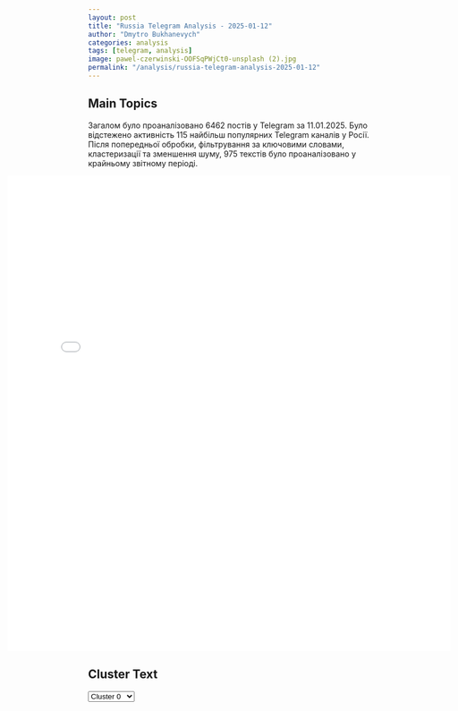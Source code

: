 ```yaml
---
layout: post
title: "Russia Telegram Analysis - 2025-01-12"
author: "Dmytro Bukhanevych"
categories: analysis
tags: [telegram, analysis]
image: pawel-czerwinski-OOFSqPWjCt0-unsplash (2).jpg
permalink: "/analysis/russia-telegram-analysis-2025-01-12"
---
```


<style>
    /* Adjusting iframe-container styles */
    .wide-iframe-container {
        width: calc(100% + 30vw);  /* Extending the width */
        margin-left: -15vw;       /* Negative margin to push to the left */
        overflow: hidden;         /* In case the iframe content spills over */
    }

    .wide-iframe-container iframe {
        width: 100%;  /* Making the iframe take the full width of its container */
        border: none; /* Removing any borders from the iframe */
    }

    /* Toggle mechanism */
    .hidden {
        display: none;
    }
    
    .show-content-target:checked + .show-content {
        display: block;
    }
</style>

<h2>Main Topics</h2>
<p>Загалом було проаналізовано 6462 постів у Telegram за 11.01.2025. Було відстежено активність 115 найбільш популярних Telegram каналів у Росії. Після попередньої обробки, фільтрування за ключовими словами, кластеризації та зменшення шуму, 975 текстів було проаналізовано у крайньому звітному періоді.</p>
<!-- Embedding Main Plotly Visualization -->
<div class="wide-iframe-container">
    <iframe src="{{site.baseurl}}/visualizations/2025-01-12/fig_topics_time.html" height="850"></iframe>
</div>


<h2>Cluster Text</h2>

<!-- Dropdown to select a cluster -->
<select id="clusterSelector" onchange="displayClusterText()">
<option value="0">Cluster 0</option><option value="1">Cluster 1</option><option value="2">Cluster 2</option><option value="3">Cluster 3</option><option value="4">Cluster 4</option><option value="5">Cluster 5</option><option value="6">Cluster 6</option><option value="7">Cluster 7</option><option value="8">Cluster 8</option><option value="9">Cluster 9</option><option value="10">Cluster 10</option><option value="11">Cluster 11</option><option value="12">Cluster 12</option><option value="13">Cluster 13</option><option value="14">Cluster 14</option><option value="15">Cluster 15</option><option value="16">Cluster 16</option>
</select>

<!-- Display area for the selected cluster's text -->
<div id="clusterTextDisplay" class="hidden"></div>

<script type="text/javascript">
    var clusterDetails = {"0": "<b>Total Posts:</b> 16<br><b>Date:</b> 2025-01-11 12:04:18+00:00<br><b>Author:</b> slavaded1337<br><b>Link:</b> https://t.me/s/slavaded1337/67686<br><b>Subscribers:</b> 542206<br><b>Text:</b> \u0422\u0435\u043a\u0441\u0442: \u0417\u0435\u043b\u0435\u043d\u0441\u043a\u0438\u0439 \u0432\u043d\u043e\u0432\u044c \u0432\u0431\u0440\u0430\u0441\u044b\u0432\u0430\u0435\u0442 \u0438\u043d\u0444\u043e\u0440\u043c\u0430\u0446\u0438\u044e \u043e \u044f\u043a\u043e\u0431\u044b \u0432\u0437\u044f\u0442\u044b\u0445 \u0432 \u043f\u043b\u0435\u043d \u0441\u0435\u0432\u0435\u0440\u043e\u043a\u043e\u0440\u0435\u0439\u0441\u043a\u0438\u0445 \u0431\u043e\u0439\u0446\u0430\u0445\u041e\u0434\u043d\u0430\u043a\u043e \u0432\u043c\u0435\u0441\u0442\u0435 \u0441 \u0444\u043e\u0442\u043e \u0431\u043e\u0439\u0446\u043e\u0432 \u0432 \u0441\u0432\u043e\u0438\u0445 \u0441\u043e\u0446\u0441\u0435\u0442\u044f\u0445 \u043e\u043d \u0432\u044b\u043b\u043e\u0436\u0438\u043b \u0438 \u0432\u043e\u0435\u043d\u043d\u044b\u0439 \u0431\u0438\u043b\u0435\u0442 \u043f\u043b\u0435\u043d\u0451\u043d\u043d\u043e\u0433\u043e \u0441\u043e\u043b\u0434\u0430\u0442\u0430, \u0432 \u043a\u043e\u0442\u043e\u0440\u043e\u043c \u043d\u0430\u043f\u0438\u0441\u0430\u043d\u043e \"\u0440\u0435\u0441\u043f\u0443\u0431\u043b\u0438\u043a\u0430 \u0422\u044b\u0432\u0430\". \u0412\u0438\u0434\u0438\u043c\u043e, \u0422\u044b\u0432\u0430 \u043a\u0430\u043a\u0438\u043c-\u0442\u043e \u043e\u0431\u0440\u0430\u0437\u043e\u043c \u0441\u0442\u0430\u043b\u0430 \u0447\u0430\u0441\u0442\u044c\u044e \u0421\u0435\u0432\u0435\u0440\u043d\u043e\u0439 \u041a\u043e\u0440\u0435\u0438. \u0422\u0430\u043a\u0436\u0435 \u043d\u0430\u0440\u043a\u043e\u043c\u0430\u043d\u0432\u043d\u043e\u0432\u044c \u0437\u0430\u044f\u0432\u0438\u043b, \u0447\u0442\u043e \u0440\u043e\u0441\u0441\u0438\u044f\u043d\u0435 \u0434\u043e\u0431\u0438\u0432\u0430\u044e\u0442 \u0440\u0430\u043d\u0435\u043d\u044b\u0445 \u0441\u0435\u0432\u0435\u0440\u043e\u043a\u043e\u0440\u0435\u0439\u0441\u043a\u0438\u0445 \u0441\u043e\u043b\u0434\u0430\u0442.\u0414\u044f\u0434\u044f \u0421\u043b\u0430\u0432\u0430. \u041f\u043e\u0434\u043f\u0438\u0441\u0430\u0442\u044c\u0441\u044f.", "1": "<b>Total Posts:</b> 24<br><b>Date:</b> 2025-01-11 10:40:01+00:00<br><b>Author:</b> warhistoryalconafter<br><b>Link:</b> https://t.me/s/warhistoryalconafter/202510<br><b>Subscribers:</b> 541691<br><b>Text:</b> \u0422\u0435\u043a\u0441\u0442: \ud83c\uddfa\ud83c\uddf8 \u0412 \u0421\u041c\u0418 \u043f\u043e\u044f\u0432\u0438\u043b\u0430\u0441\u044c \u0438\u043d\u0444\u043e\u0440\u043c\u0430\u0446\u0438\u044f, \u0447\u0442\u043e \u0426\u0443\u043a\u0435\u0440\u0431\u0435\u0440\u0433 \u0440\u0430\u0441\u043f\u043e\u0440\u044f\u0434\u0438\u043b\u0441\u044f \u0443\u0431\u0440\u0430\u0442\u044c \u0442\u0430\u043c\u043f\u043e\u043d\u044b \u0438\u0437 \u043c\u0443\u0436\u0441\u043a\u0438\u0445 \u0442\u0443\u0430\u043b\u0435\u0442\u043e\u0432 \u043e\u0444\u0438\u0441\u043e\u0432 Meta* \u0438 \u0437\u0430\u043a\u0440\u044b\u0442\u044c \u043f\u0440\u043e\u0433\u0440\u0430\u043c\u043c\u044b \u043f\u043e \u0438\u043d\u043a\u043b\u044e\u0437\u0438\u0432\u043d\u043e\u0441\u0442\u0438.\u041a\u0440\u043e\u043c\u0435 \u0442\u043e\u0433\u043e, \u0431\u044b\u043b\u0430 \u0443\u043f\u0440\u0430\u0437\u0434\u043d\u0435\u043d\u0430 \u0434\u043e\u043b\u0436\u043d\u043e\u0441\u0442\u044c \u0434\u0438\u0440\u0435\u043a\u0442\u043e\u0440\u0430 \u043f\u043e \u0440\u0430\u0437\u043d\u043e\u043e\u0431\u0440\u0430\u0437\u0438\u044e, \u043e\u0442\u043c\u0435\u043d\u0435\u043d\u044b \u043a\u0432\u043e\u0442\u044b \u043f\u043e \u043d\u0430\u0439\u043c\u0443 \u0436\u0435\u043d\u0449\u0438\u043d \u0438 \u043f\u0440\u0435\u0434\u0441\u0442\u0430\u0432\u0438\u0442\u0435\u043b\u0435\u0439 \u043c\u0435\u043d\u044c\u0448\u0438\u043d\u0441\u0442\u0432. \u042d\u0442\u043e \u0440\u0435\u0448\u0435\u043d\u0438\u0435 \u0441\u0442\u0430\u043b\u043e \u0447\u0430\u0441\u0442\u044c\u044e \u043c\u0430\u0441\u0448\u0442\u0430\u0431\u043d\u044b\u0445 \u0438\u0437\u043c\u0435\u043d\u0435\u043d\u0438\u0439 \u0432 \u043f\u043e\u043b\u0438\u0442\u0438\u043a\u0435 \u043a\u043e\u043c\u043f\u0430\u043d\u0438\u0438. \u041f\u043e\u0441\u043b\u0435 \u043d\u0435\u0434\u0430\u0432\u043d\u0435\u0439 \u0432\u0441\u0442\u0440\u0435\u0447\u0438 \u0441 \u0414\u043e\u043d\u0430\u043b\u044c\u0434\u043e\u043c \u0422\u0440\u0430\u043c\u043f\u043e\u043c \u0432 \u0435\u0433\u043e \u0440\u0435\u0437\u0438\u0434\u0435\u043d\u0446\u0438\u0438 \u041c\u0430\u0440-\u0430-\u041b\u0430\u0433\u043e \u0426\u0443\u043a\u0435\u0440\u0431\u0435\u0440\u0433 \u043e\u0431\u044a\u044f\u0432\u0438\u043b \u043e \u043f\u0435\u0440\u0435\u0441\u043c\u043e\u0442\u0440\u0435 \u043f\u0440\u0430\u0432\u0438\u043b \u0444\u0430\u043a\u0442\u0447\u0435\u043a\u0438\u043d\u0433\u0430, \u043f\u0435\u0440\u0435\u0432\u043e\u0434\u0435 \u043a\u043e\u043c\u0430\u043d\u0434\u044b \u043c\u043e\u0434\u0435\u0440\u0430\u0446\u0438\u0438 \u043a\u043e\u043d\u0442\u0435\u043d\u0442\u0430 \u0432 \u0422\u0435\u0445\u0430\u0441 \u0438 \u043f\u0440\u0435\u043a\u0440\u0430\u0449\u0435\u043d\u0438\u0438 \u0446\u0435\u043d\u0437\u0443\u0440\u044b \u0432 \u0441\u0432\u043e\u0438\u0445 \u0441\u043e\u0446.\u0441\u0435\u0442\u044f\u0445.* \u2014 \u0437\u0430\u043f\u0440\u0435\u0449\u0435\u043d\u0430 \u043d\u0430 \u0442\u0435\u0440\u0440\u0438\u0442\u043e\u0440\u0438\u0438 \u0420\u043e\u0441\u0441\u0438\u0438.\u041f\u043e\u0434\u043f\u0438\u0441\u0430\u0442\u044c\u0441\u044f \u043d\u0430 \u043a\u0430\u043d\u0430\u043b", "2": "<b>Total Posts:</b> 32<br><b>Date:</b> 2025-01-11 04:54:13+00:00<br><b>Author:</b> ru2ch<br><b>Link:</b> https://t.me/s/ru2ch/132491<br><b>Subscribers:</b> 543913<br><b>Text:</b> \u0422\u0435\u043a\u0441\u0442: \u2757\ufe0f\u041f\u0412\u041e \u0437\u0430 \u043d\u043e\u0447\u044c \u043f\u0435\u0440\u0435\u0445\u0432\u0430\u0442\u0438\u043b\u0430 \u0438 \u0443\u043d\u0438\u0447\u0442\u043e\u0436\u0438\u043b\u0430 85 \u0443\u043a\u0440\u0430\u0438\u043d\u0441\u043a\u0438\u0445 \u0431\u0435\u0441\u043f\u0438\u043b\u043e\u0442\u043d\u0438\u043a\u043e\u0432 \u043d\u0430\u0434 \u0440\u043e\u0441\u0441\u0438\u0439\u0441\u043a\u043e\u0439 \u0442\u0435\u0440\u0440\u0438\u0442\u043e\u0440\u0438\u0435\u0439: 31 \u0411\u041f\u041b\u0410 \u0443\u043d\u0438\u0447\u0442\u043e\u0436\u0435\u043d \u043d\u0430\u0434 \u0430\u043a\u0432\u0430\u0442\u043e\u0440\u0438\u0435\u0439 \u0427\u0451\u0440\u043d\u043e\u0433\u043e \u043c\u043e\u0440\u044f, \u043f\u043e 16 \u0441\u0431\u0438\u0442\u044b \u043d\u0430\u0434 \u0412\u043e\u0440\u043e\u043d\u0435\u0436\u0441\u043a\u043e\u0439 \u043e\u0431\u043b\u0430\u0441\u0442\u044c\u044e \u0438 \u041a\u0440\u0430\u0441\u043d\u043e\u0434\u0430\u0440\u0441\u043a\u0438\u043c \u043a\u0440\u0430\u0435\u043c, 14 \u2014 \u043d\u0430\u0434 \u0430\u043a\u0432\u0430\u0442\u043e\u0440\u0438\u0435\u0439 \u0410\u0437\u043e\u0432\u0441\u043a\u043e\u0433\u043e \u043c\u043e\u0440\u044f, 4 \u2014 \u043d\u0430\u0434 \u0411\u0435\u043b\u0433\u043e\u0440\u043e\u0434\u0441\u043a\u043e\u0439 \u043e\u0431\u043b\u0430\u0441\u0442\u044c\u044e, 2 \u043f\u0435\u0440\u0435\u0445\u0432\u0430\u0447\u0435\u043d\u044b \u043d\u0430\u0434 \u0442\u0435\u0440\u0440\u0438\u0442\u043e\u0440\u0438\u0435\u0439 \u0422\u0430\u043c\u0431\u043e\u0432\u0441\u043a\u043e\u0439 \u043e\u0431\u043b\u0430\u0441\u0442\u0438 \u0438 \u043f\u043e 1 \u0441\u0431\u0438\u0442\u043e \u043d\u0430\u0434 \u041a\u0440\u044b\u043c\u043e\u043c \u0438 \u041a\u0443\u0440\u0441\u043a\u043e\u0439 \u043e\u0431\u043b\u0430\u0441\u0442\u044c\u044e, \u0441\u043e\u043e\u0431\u0449\u0438\u043b\u0438 \u0432 \u041c\u0438\u043d\u043e\u0431\u043e\u0440\u043e\u043d\u044b \u0420\u0424", "3": "<b>Total Posts:</b> 23<br><b>Date:</b> 2025-01-11 14:33:36+00:00<br><b>Author:</b> wargonzo<br><b>Link:</b> https://t.me/s/wargonzo/24204<br><b>Subscribers:</b> 996078<br><b>Text:</b> \u0422\u0435\u043a\u0441\u0442: \u0421\u043d\u0438\u043c\u0430\u0432\u0448\u0438\u0439\u0441\u044f \u043d\u0430 \u0444\u043e\u043d\u0435 \u00ab\u041f\u044f\u0442\u0451\u0440\u043e\u0447\u043a\u0438\u00bb \u0412\u0421\u0423\u0448\u043d\u0438\u043a \u0432\u0437\u044f\u0442 \u0432 \u043f\u043b\u0435\u043d \u0412\u0421 \u0420\u0424\u041a\u0430\u043a \u0441\u043e\u043e\u0431\u0449\u0430\u044e\u0442 \u0440\u043e\u0441\u0441\u0438\u0439\u0441\u043a\u0438\u0435 \u0442\u0435\u043b\u0435\u0433\u0440\u0430\u043c-\u043a\u0430\u043d\u0430\u043b\u044b, \u0412\u0421\u0423\u0448\u043d\u0438\u043a\u0430, \u043a\u043e\u0442\u043e\u0440\u044b\u0439 \u043b\u0435\u0442\u043e\u043c \u0441\u043d\u0438\u043c\u0430\u043b \u0442\u0438\u043a\u0442\u043e\u043a\u0438 \u0432 \u0441\u0443\u0434\u0436\u0430\u043d\u0441\u043a\u043e\u0439 \u00ab\u041f\u044f\u0442\u0451\u0440\u043e\u0447\u043a\u0435\u00bb, \u0432\u0437\u044f\u043b\u0438 \u0432 \u043f\u043b\u0435\u043d \u0432 \u041a\u0443\u0440\u0441\u043a\u043e\u0439 \u043e\u0431\u043b\u0430\u0441\u0442\u0438. 35-\u043b\u0435\u0442\u043d\u0435\u0433\u043e \u0443\u043a\u0440\u0430\u0438\u043d\u0446\u0430 \u0438\u0437 82-\u0439 \u041e\u0414\u0428\u0411\u0420 \u0417\u0421\u0423 \u0410\u043d\u0434\u0440\u0435\u044f \u041c\u0430\u0442\u0432\u0438\u0435\u043d\u043a\u043e \u0432\u0437\u044f\u043b\u0438 \u0432 \u043f\u043b\u0435\u043d \u0431\u043e\u0439\u0446\u044b \u0433\u0440\u0443\u043f\u043f\u044b \u00ab\u0421\u0435\u0432\u0435\u0440\u00bb \u0432 \u043e\u043a\u0440\u0435\u0441\u0442\u043d\u043e\u0441\u0442\u044f\u0445 \u0445\u0443\u0442\u043e\u0440\u0430 \u0411\u0435\u0440\u0434\u0438\u043d \u0432 \u0411\u043e\u043b\u044c\u0448\u0435\u0441\u043e\u043b\u0434\u0430\u0442\u0441\u043a\u043e\u043c \u0440\u0430\u0439\u043e\u043d\u0435 \u2014 \u0432 \u043d\u0430\u0447\u0430\u043b\u0435 \u044f\u043d\u0432\u0430\u0440\u044f \u0412\u0421\u0423 \u043d\u0430\u0447\u0430\u043b\u0438 \u0431\u0435\u0437\u0443\u0441\u043f\u0435\u0448\u043d\u043e\u0435 \u043d\u0430\u0441\u0442\u0443\u043f\u043b\u0435\u043d\u0438\u0435 \u0432 \u044d\u0442\u043e\u043c \u0441\u0435\u043a\u0442\u043e\u0440\u0435. \u0412\u043e \u0432\u0440\u0435\u043c\u044f \u0434\u043e\u043f\u0440\u043e\u0441\u0430 \u041c\u0430\u0442\u0432\u0438\u0435\u043d\u043a\u043e \u0443\u0442\u0432\u0435\u0440\u0436\u0434\u0430\u043b, \u0447\u0442\u043e \u043d\u0430 \u0444\u0440\u043e\u043d\u0442 \u0435\u0433\u043e \u0437\u0430\u0433\u043d\u0430\u043b\u0438 \u043d\u0430\u0441\u0438\u043b\u044c\u043d\u043e \u043f\u043e\u0434 \u0443\u0433\u0440\u043e\u0437\u043e\u0439 \u0442\u043e\u0433\u043e, \u0447\u0442\u043e \u043e\u0442\u0431\u0435\u0440\u0443\u0442 \u0434\u043e\u043c. \u0422\u0430\u043a\u0436\u0435 \u043e\u043d \u0443\u0432\u0435\u0440\u044f\u0435\u0442, \u0447\u0442\u043e \u043d\u0435 \u0443\u0441\u043f\u0435\u043b \u043f\u043e\u0432\u043e\u0435\u0432\u0430\u0442\u044c, \u0430 \u0442\u043e\u043b\u044c\u043a\u043e \u043e\u0442\u0441\u0438\u0436\u0438\u0432\u0430\u043b\u0441\u044f \u043f\u043e \u043f\u043e\u0434\u0432\u0430\u043b\u0430\u043c.@wargonzo", "4": "<b>Total Posts:</b> 31<br><b>Date:</b> 2025-01-11 12:34:10+00:00<br><b>Author:</b> solovievlive<br><b>Link:</b> https://t.me/s/SolovievLive/308246<br><b>Subscribers:</b> 1306586<br><b>Text:</b> \u0422\u0435\u043a\u0441\u0442: \u0412\u043b\u0430\u0434\u0438\u043c\u0438\u0440 \u041f\u0443\u0442\u0438\u043d \u043f\u043e\u0434\u043f\u0438\u0441\u0430\u043b \u0443\u043a\u0430\u0437 \u043e \u043f\u0440\u0438\u0441\u0432\u043e\u0435\u043d\u0438\u0438 \u0437\u0432\u0430\u043d\u0438\u044f \u0413\u0435\u0440\u043e\u044f \u0420\u043e\u0441\u0441\u0438\u0438 \u0435\u0444\u0440\u0435\u0439\u0442\u043e\u0440\u0443 \u0410\u043d\u0434\u0440\u0435\u044e \u0413\u0440\u0438\u0433\u043e\u0440\u044c\u0435\u0432\u0443 \u0438\u0437 \u042f\u043a\u0443\u0442\u0438\u0438 \u0437\u0430 \u043c\u0443\u0436\u0435\u0441\u0442\u0432\u043e \u0438 \u0433\u0435\u0440\u043e\u0438\u0437\u043c, \u043f\u0440\u043e\u044f\u0432\u043b\u0435\u043d\u043d\u044b\u0435 \u043f\u0440\u0438 \u0438\u0441\u043f\u043e\u043b\u043d\u0435\u043d\u0438\u0438 \u0432\u043e\u0438\u043d\u0441\u043a\u043e\u0433\u043e \u0434\u043e\u043b\u0433\u0430, \u0441\u043e\u043e\u0431\u0449\u0438\u043b \u041a\u0440\u0435\u043c\u043b\u044c.\u0420\u0430\u043d\u0435\u0435 \u0431\u044b\u043b\u0438 \u043e\u043f\u0443\u0431\u043b\u0438\u043a\u043e\u0432\u0430\u043d\u044b \u043a\u0430\u0434\u0440\u044b, \u043d\u0430 \u043a\u043e\u0442\u043e\u0440\u044b\u0445 \u0410\u043d\u0434\u0440\u0435\u0439 \u0413\u0440\u0438\u0433\u043e\u0440\u044c\u0435\u0432 \u0441\u043e\u0448\u0451\u043b\u0441\u044f \u0432 \u0440\u0443\u043a\u043e\u043f\u0430\u0448\u043d\u043e\u043c \u0431\u043e\u044e \u0441 \u0443\u043a\u0440\u0430\u0438\u043d\u0441\u043a\u0438\u043c \u0431\u043e\u0435\u0432\u0438\u043a\u043e\u043c \u0432 \u0417\u0430\u043f\u043e\u0440\u043e\u0436\u0441\u043a\u043e\u0439 \u043e\u0431\u043b\u0430\u0441\u0442\u0438. \u041d\u0430\u0448 \u0432\u043e\u0438\u043d \u043e\u0434\u0435\u0440\u0436\u0430\u043b \u043f\u043e\u0431\u0435\u0434\u0443 \u0432 \u043d\u043e\u0436\u0435\u0432\u043e\u0439 \u0441\u0445\u0432\u0430\u0442\u043a\u0435, \u0430 \u043f\u0440\u043e\u0442\u0438\u0432\u043d\u0438\u043a, \u0443\u043c\u0438\u0440\u0430\u044f, \u043d\u0430\u0437\u0432\u0430\u043b \u043d\u0430\u0448\u0435\u0433\u043e \u0431\u043e\u0439\u0446\u0430 \u043b\u0443\u0447\u0448\u0438\u043c \u0432 \u043c\u0438\u0440\u0435.\u270d \u041f\u043e\u0434\u043f\u0438\u0441\u044b\u0432\u0430\u0439\u0441\u044f \u043d\u0430 \u0421\u043e\u043b\u043e\u0432\u044c\u0451\u0432\u0430!", "5": "<b>Total Posts:</b> 73<br><b>Date:</b> 2025-01-11 09:21:16+00:00<br><b>Author:</b> readovkanews<br><b>Link:</b> https://t.me/s/readovkanews/91783<br><b>Subscribers:</b> 2917494<br><b>Text:</b> \u0422\u0435\u043a\u0441\u0442: \u2757\ufe0f\u0412\u0421 \u0420\u0424 \u043e\u0441\u0432\u043e\u0431\u043e\u0434\u0438\u043b\u0438 \u0428\u0435\u0432\u0447\u0435\u043d\u043a\u043e \u0432 \u0414\u041d\u0420 \u2014 \u041c\u0438\u043d\u043e\u0431\u043e\u0440\u043e\u043d\u044b \u0420\u0424", "6": "<b>Total Posts:</b> 21<br><b>Date:</b> 2025-01-11 14:09:04+00:00<br><b>Author:</b> treugolniklpr<br><b>Link:</b> https://t.me/s/treugolniklpr/80842<br><b>Subscribers:</b> 733762<br><b>Text:</b> \u0422\u0435\u043a\u0441\u0442: \u041f\u0440\u043e\u0433\u043d\u043e\u0437\u044b \u043d\u0430 \u043d\u043e\u0447\u044c \u0438 12.01.2025 \u0433\u043e\u0434.\u0418\u043d\u0442\u0435\u043d\u0441\u0438\u0432\u043d\u043e\u0441\u0442\u044c \u043e\u0431\u0441\u0442\u0440\u0435\u043b\u043e\u0432 \u0438 \u043f\u0440\u0438\u043c\u0435\u043d\u0435\u043d\u0438\u044f \u0411\u041f\u041b\u0410, \u0434\u0430\u043b\u044c\u043d\u0438\u0445 \u0440\u0430\u043a\u0435\u0442 \u043d\u0435 \u0441\u043d\u0438\u0436\u0430\u0435\u0442\u0441\u044f.\u041f\u0440\u043e\u0433\u043d\u043e\u0437\u044b \u0431\u0435\u0437 \u0438\u0437\u043c\u0435\u043d\u0435\u043d\u0438\u0439.\u041e\u0436\u0438\u0434\u0430\u0435\u043c \u0443\u0432\u0435\u043b\u0438\u0447\u0435\u043d\u0438\u0435 \u043f\u0440\u0438\u043c\u0435\u043d\u0435\u043d\u0438\u044f \u0411\u042d\u041a \u0441 \u0440\u0430\u0437\u043b\u0438\u0447\u043d\u044b\u043c\u0438 \u043a\u043e\u043c\u043f\u043b\u0435\u043a\u0442\u0430\u0446\u0438\u044f\u043c\u0438 \u043f\u043e \u0425\u0435\u0440\u0441\u043e\u043d\u0441\u043a\u043e\u0439 \u043e\u0431\u043b\u0430\u0441\u0442\u0438 \u0420\u0424, \u041a\u0440\u044b\u043c\u0443 \u0438 \u041a\u0440\u0430\u0441\u043d\u043e\u0434\u0430\u0440\u0441\u043a\u043e\u043c\u0443 \u041a\u0440\u0430\u044e. \u041d\u0430\u0438\u0431\u043e\u043b\u044c\u0448\u0430\u044f \u0443\u0433\u0440\u043e\u0437\u0430 \u0431\u0430\u043b\u043b\u0438\u0441\u0442\u0438\u043a\u0438 \u041a\u0440\u044b\u043c, \u0425\u0435\u0440\u0441\u043e\u043d\u0441\u043a\u0430\u044f \u043e\u0431\u043b\u0430\u0441\u0442\u044c \u0420\u0424, \u0417\u0430\u043f\u043e\u0440\u043e\u0436\u0441\u043a\u0430\u044f \u043e\u0431\u043b\u0430\u0441\u0442\u044c \u0420\u0424.\u041e\u043f\u0430\u0441\u043d\u043e\u0441\u0442\u044c \u0434\u043b\u044f \u0432\u0441\u0435\u0445 \u0442\u044b\u043b\u043e\u0432\u044b\u0445 \u0440\u0435\u0433\u0438\u043e\u043d\u043e\u0432 \u043f\u043e \u043c\u0430\u0441\u0441\u043e\u0432\u043e\u043c\u0443  \u043f\u0440\u0438\u043c\u0435\u043d\u0435\u043d\u0438\u044e \u0411\u041f\u041b\u0410 \u043d\u0430 \u0432\u044b\u0441\u043e\u0447\u0430\u0439\u0448\u0435\u043c \u0443\u0440\u043e\u0432\u043d\u0435.\u041f\u0440\u0438 \u0432\u043e\u0437\u043d\u0438\u043a\u043d\u043e\u0432\u0435\u043d\u0438\u0438 \u043d\u0435\u043f\u043e\u0441\u0440\u0435\u0434\u0441\u0442\u0432\u0435\u043d\u043d\u043e\u0439 \u0443\u0433\u0440\u043e\u0437\u044b \u043e\u043f\u043e\u0432\u0435\u0441\u0442\u0438\u043c \u043d\u0435\u043c\u0435\u0434\u043b\u0435\u043d\u043d\u043e.\u0411\u0435\u0440\u0435\u0433\u0438\u0442\u0435 \u0441\u0435\u0431\u044f \u0438 \u0441\u0432\u043e\u0438\u0445 \u0431\u043b\u0438\u0437\u043a\u0438\u0445!", "7": "<b>Total Posts:</b> 39<br><b>Date:</b> 2025-01-11 18:03:45+00:00<br><b>Author:</b> ostashkonews<br><b>Link:</b> https://t.me/s/OstashkoNews/168141<br><b>Subscribers:</b> 424858<br><b>Text:</b> \u0422\u0435\u043a\u0441\u0442: \ud83d\udd55 \u0413\u043b\u0430\u0432\u043d\u044b\u0435 \u0441\u043e\u0431\u044b\u0442\u0438\u044f \u043d\u0430 21:00:\u25aa\ufe0f\u041f\u0443\u0442\u0438\u043d \u043f\u0440\u0438\u0441\u0432\u043e\u0438\u043b \u0437\u0432\u0430\u043d\u0438\u0435 \u0413\u0435\u0440\u043e\u044f \u0420\u043e\u0441\u0441\u0438\u0438 \u0435\u0444\u0440\u0435\u0439\u0442\u043e\u0440\u0443 \u0410\u043d\u0434\u0440\u0435\u044e \u00ab\u042f\u043a\u0443\u0442\u0443\u00bb \u0413\u0440\u0438\u0433\u043e\u0440\u044c\u0435\u0432\u0443 \u25aa\ufe0f\u0424\u0438\u0446\u043e: \u0417\u0435\u043b\u0435\u043d\u0441\u043a\u0438\u0439 \u2013 \u00ab\u043f\u043e\u043f\u0440\u043e\u0448\u0430\u0439\u043a\u0430\u00bb \u0438 \u00ab\u0448\u0430\u043d\u0442\u0430\u0436\u0438\u0441\u0442\u00bb\u25aa\ufe0f\u041d\u0430 \u0434\u043d\u0435 \u0427\u0451\u0440\u043d\u043e\u0433\u043e \u043c\u043e\u0440\u044f  \u043e\u0441\u0442\u0430\u043b\u043e\u0441\u044c 5 \u0442\u044b\u0441\u044f\u0447 \u0442\u043e\u043d\u043d \u043c\u0430\u0437\u0443\u0442\u0430\u25aa\ufe0f\u0414\u0430\u043d\u0438\u044f \u043c\u043e\u0436\u0435\u0442 \u043e\u0431\u0440\u0430\u0442\u0438\u0442\u044c\u0441\u044f \u043a \u0420\u043e\u0441\u0441\u0438\u0438, \u0447\u0442\u043e\u0431\u044b \u0437\u0430\u0449\u0438\u0442\u0438\u0442\u044c \u0413\u0440\u0435\u043d\u043b\u0430\u043d\u0434\u0438\u044e \u043e\u0442 \u0422\u0440\u0430\u043c\u043f\u0430\u25aa\ufe0f\u0412 \u0422\u044e\u043c\u0435\u043d\u0438 \u0432\u044b\u0441\u0435\u043b\u044f\u044e\u0442 \u043f\u0435\u0434\u0430\u0433\u043e\u0433\u043e\u0432-\u043f\u0435\u043d\u0441\u0438\u043e\u043d\u0435\u0440\u043e\u0432 \u0438\u0437 \u043a\u0432\u0430\u0440\u0442\u0438\u0440 \u0432 \u043e\u0431\u0449\u0435\u0436\u0438\u0442\u0438\u0435", "8": "<b>Total Posts:</b> 20<br><b>Date:</b> 2025-01-11 15:15:42+00:00<br><b>Author:</b> ria_novosti_rossiya<br><b>Link:</b> https://t.me/s/Ria_novosti_rossiya/49623<br><b>Subscribers:</b> 1562404<br><b>Text:</b> \u0422\u0435\u043a\u0441\u0442: \u042d\u0432\u0430\u043a\u0443\u0430\u0446\u0438\u044f \u0441\u043e\u0442\u0440\u0443\u0434\u043d\u0438\u043a\u043e\u0432 \u043d\u0435\u0444\u0442\u0435\u0437\u0430\u0432\u043e\u0434\u0430 \u0422\u0430\u043d\u0435\u043a\u043e \u0432 \u041d\u0438\u0436\u043d\u0435\u043a\u0430\u043c\u0441\u043a\u0435 \u0438\u0437-\u0437\u0430 \u0443\u0433\u0440\u043e\u0437\u044b \u0430\u0442\u0430\u043a\u0438 \u0411\u041f\u041b\u0410. \u0420\u0430\u043d\u0435\u0435 \u0432 \u043c\u0435\u0441\u0442\u043d\u043e\u043c \u0430\u044d\u0440\u043e\u043f\u043e\u0440\u0442\u0443 \u0432\u0432\u0435\u043b\u0438 \u043e\u0433\u0440\u0430\u043d\u0438\u0447\u0435\u043d\u0438\u044f \u043d\u0430 \u043f\u0440\u0438\u0451\u043c \u0438 \u0432\u044b\u043f\u0443\u0441\u043a \u0441\u0430\u043c\u043e\u043b\u0451\u0442\u043e\u0432. \u0412 \u0433\u043e\u0440\u043e\u0434\u0435 \u0437\u0432\u0443\u0447\u0438\u0442 \u0441\u0438\u0433\u043d\u0430\u043b \u0442\u0440\u0435\u0432\u043e\u0433\u0438.\u041f\u043e\u0436\u0430\u0440\u0430 \u043d\u0435 \u043f\u0440\u0435\u0434\u043f\u0440\u0438\u044f\u0442\u0438\u0438 \u043d\u0435\u0442: \u044d\u0442\u043e \u0442\u0435\u0445\u043d\u0438\u0447\u0435\u0441\u043a\u0430\u044f \u043f\u043e\u0434\u0441\u0432\u0435\u0442\u043a\u0430 \u043f\u0440\u043e\u043c\u044b\u0448\u043b\u0435\u043d\u043d\u044b\u0445 \u043e\u0431\u044a\u0435\u043a\u0442\u043e\u0432, \u0440\u0430\u0441\u043f\u043e\u043b\u043e\u0436\u0435\u043d\u043d\u0430\u044f \u043d\u0430 \u043a\u0430\u0436\u0434\u043e\u043c \u0443\u0440\u043e\u0432\u043d\u0435 \u0437\u0434\u0430\u043d\u0438\u044f.\u041e\u0444\u0438\u0446\u0438\u0430\u043b\u044c\u043d\u043e\u0439 \u0438\u043d\u0444\u043e\u0440\u043c\u0430\u0446\u0438\u0438 \u043f\u043e\u043a\u0430 \u043d\u0435 \u0431\u044b\u043b\u043e.\ud83c\uddf7\ud83c\uddfa \u041f\u043e\u0434\u043f\u0438\u0441\u0430\u0442\u044c\u0441\u044f \u043d\u0430 \u0420\u041e\u0421\u0421\u0418\u042e \u0421\u0415\u0419\u0427\u0410\u0421", "9": "<b>Total Posts:</b> 20<br><b>Date:</b> 2025-01-11 16:15:19+00:00<br><b>Author:</b> dimsmirnov175<br><b>Link:</b> https://t.me/s/dimsmirnov175/88015<br><b>Subscribers:</b> 343996<br><b>Text:</b> \u0422\u0435\u043a\u0441\u0442: \u041c\u0418\u0414 \u0420\u043e\u0441\u0441\u0438\u0438 \u2014 \u043e\u0431 \u043e\u0442\u0432\u0435\u0442\u0435 \u043d\u0430 \u043d\u043e\u0432\u044b\u0435 \u0441\u0430\u043d\u043a\u0446\u0438\u0438 \u0421\u0428\u0410: \u0420\u0435\u0448\u0435\u043d\u0438\u0435 \u043d\u044b\u043d\u0435\u0448\u043d\u0435\u0439 \u0430\u0434\u043c\u0438\u043d\u0438\u0441\u0442\u0440\u0430\u0446\u0438\u0438 \u0421\u0428\u0410 \u0432\u0432\u0435\u0441\u0442\u0438 \u043d\u043e\u0432\u044b\u0435 \u043e\u0433\u0440\u0430\u043d\u0438\u0447\u0438\u0442\u0435\u043b\u044c\u043d\u044b\u0435 \u043c\u0435\u0440\u044b \u043f\u0440\u043e\u0442\u0438\u0432 \u043e\u0442\u0435\u0447\u0435\u0441\u0442\u0432\u0435\u043d\u043d\u043e\u0433\u043e \u044d\u043d\u0435\u0440\u0433\u0435\u0442\u0438\u0447\u0435\u0441\u043a\u043e\u0433\u043e \u0441\u0435\u043a\u0442\u043e\u0440\u0430 \u0432 \u0446\u0435\u043b\u043e\u043c \u0438 \u0440\u044f\u0434\u0430 \u043a\u0440\u0443\u043f\u043d\u044b\u0445 \u043a\u043e\u043c\u043f\u0430\u043d\u0438\u0439, \u0432\u043a\u043b\u044e\u0447\u0430\u044f \u043f\u0435\u0440\u0441\u043e\u043d\u0430\u043b\u044c\u043d\u044b\u0435 \u0441\u0430\u043d\u043a\u0446\u0438\u0438 \u0432 \u043e\u0442\u043d\u043e\u0448\u0435\u043d\u0438\u0438 \u0438\u0445 \u0440\u0443\u043a\u043e\u0432\u043e\u0434\u0441\u0442\u0432\u0430, \u0430 \u0442\u0430\u043a\u0436\u0435 \u043e\u0444\u0438\u0446\u0438\u0430\u043b\u044c\u043d\u044b\u0445 \u043b\u0438\u0446 \u043c\u0438\u043d\u0438\u0441\u0442\u0435\u0440\u0441\u0442\u0432\u0430 \u044d\u043d\u0435\u0440\u0433\u0435\u0442\u0438\u043a\u0438 \u0420\u043e\u0441\u0441\u0438\u0439\u0441\u043a\u043e\u0439 \u0424\u0435\u0434\u0435\u0440\u0430\u0446\u0438\u0438, \u043f\u0440\u0435\u0434\u0441\u0442\u0430\u0432\u043b\u044f\u0435\u0442 \u0441\u043e\u0431\u043e\u0439 \u043f\u043e\u043f\u044b\u0442\u043a\u0443 \u043d\u0430\u043d\u0435\u0441\u0442\u0438 \u0445\u043e\u0442\u044c \u043a\u0430\u043a\u043e\u0439-\u0442\u043e \u0443\u0449\u0435\u0440\u0431 \u0440\u043e\u0441\u0441\u0438\u0439\u0441\u043a\u043e\u0439 \u044d\u043a\u043e\u043d\u043e\u043c\u0438\u043a\u0435 \u0434\u0430\u0436\u0435 \u0446\u0435\u043d\u043e\u0439 \u0440\u0438\u0441\u043a\u0430 \u0434\u0435\u0441\u0442\u0430\u0431\u0438\u043b\u0438\u0437\u0430\u0446\u0438\u0438 \u043c\u0438\u0440\u043e\u0432\u044b\u0445 \u0440\u044b\u043d\u043a\u043e\u0432 \u043d\u0430\u043a\u0430\u043d\u0443\u043d\u0435 \u0437\u0430\u0432\u0435\u0440\u0448\u0435\u043d\u0438\u044f \u0431\u0435\u0441\u0441\u043b\u0430\u0432\u043d\u043e\u0433\u043e \u043f\u0440\u0435\u0431\u044b\u0432\u0430\u043d\u0438\u044f \u0443 \u0432\u043b\u0430\u0441\u0442\u0438 \u043f\u0440\u0435\u0437\u0438\u0434\u0435\u043d\u0442\u0430 \u0414\u0436.\u0411\u0430\u0439\u0434\u0435\u043d\u0430.\u2714\ufe0f\u0412 \u0436\u0435\u0440\u0442\u0432\u0443 \u043f\u0440\u0438 \u044d\u0442\u043e\u043c \u043f\u0440\u0438\u043d\u043e\u0441\u044f\u0442\u0441\u044f \u0438\u043d\u0442\u0435\u0440\u0435\u0441\u044b \u043a\u0430\u043a \u0435\u0432\u0440\u043e\u043f\u0435\u0439\u0441\u043a\u0438\u0445 \u0441\u043e\u044e\u0437\u043d\u0438\u043a\u043e\u0432 \u0421\u0428\u0410, \u043f\u0440\u0438\u043d\u0443\u0436\u0434\u0430\u0435\u043c\u044b\u0445 \u043f\u0435\u0440\u0435\u043a\u043b\u044e\u0447\u0430\u0442\u044c\u0441\u044f \u043d\u0430 \u0431\u043e\u043b\u0435\u0435 \u0434\u043e\u0440\u043e\u0433\u0438\u0435 \u0438 \u043d\u0435\u0443\u0441\u0442\u043e\u0439\u0447\u0438\u0432\u044b\u0435 \u0430\u043c\u0435\u0440\u0438\u043a\u0430\u043d\u0441\u043a\u0438\u0435 \u043f\u043e\u0441\u0442\u0430\u0432\u043a\u0438, \u0442\u0430\u043a \u0438 \u0441\u043e\u0431\u0441\u0442\u0432\u0435\u043d\u043d\u043e\u0433\u043e \u043d\u0430\u0441\u0435\u043b\u0435\u043d\u0438\u044f, \u0441\u0442\u0440\u0430\u0434\u0430\u044e\u0449\u0435\u0433\u043e \u0441\u0435\u0439\u0447\u0430\u0441 \u043e\u0442 \u043f\u043e\u0441\u043b\u0435\u0434\u0441\u0442\u0432\u0438\u0439 \u043c\u0430\u0441\u0448\u0442\u0430\u0431\u043d\u044b\u0445 \u043f\u043e\u0436\u0430\u0440\u043e\u0432 \u0432 \u041a\u0430\u043b\u0438\u0444\u043e\u0440\u043d\u0438\u0438.\u2714\ufe0f\u0421\u043e\u043e\u0442\u0432\u0435\u0442\u0441\u0442\u0432\u0435\u043d\u043d\u043e, \u0431\u0443\u0434\u0443\u0449\u0435\u043c\u0443 \u043f\u0440\u0435\u0437\u0438\u0434\u0435\u043d\u0442\u0443, \u043a\u043e\u0442\u043e\u0440\u044b\u0439 \u043d\u0435 \u0432\u043f\u0440\u0430\u0432\u0435 \u043e\u0442\u043c\u0435\u043d\u044f\u0442\u044c \u0443\u043a\u0430\u0437\u0430\u043d\u043d\u044b\u0435 \u0441\u0430\u043d\u043a\u0446\u0438\u0438 \u0431\u0435\u0437 \u043e\u0434\u043e\u0431\u0440\u0435\u043d\u0438\u044f \u043a\u043e\u043d\u0433\u0440\u0435\u0441\u0441\u0430, \u043e\u0441\u0442\u0430\u0435\u0442\u0441\u044f \u00ab\u0432\u044b\u0436\u0436\u0435\u043d\u043d\u0430\u044f \u0437\u0435\u043c\u043b\u044f\u00bb \u2013 \u0432 \u043f\u0440\u044f\u043c\u043e\u043c \u0438 \u043f\u0435\u0440\u0435\u043d\u043e\u0441\u043d\u043e\u043c \u0441\u043c\u044b\u0441\u043b\u0435.\u2714\ufe0f\u0420\u0430\u0437\u0443\u043c\u0435\u0435\u0442\u0441\u044f, \u0432\u0440\u0430\u0436\u0434\u0435\u0431\u043d\u044b\u0435 \u0434\u0435\u0439\u0441\u0442\u0432\u0438\u044f \u0412\u0430\u0448\u0438\u043d\u0433\u0442\u043e\u043d\u0430 \u0431\u0435\u0437 \u0440\u0435\u0430\u043a\u0446\u0438\u0438 \u043d\u0435 \u043e\u0441\u0442\u0430\u043d\u0443\u0442\u0441\u044f \u0438 \u0431\u0443\u0434\u0443\u0442 \u0443\u0447\u0438\u0442\u044b\u0432\u0430\u0442\u044c\u0441\u044f \u043f\u0440\u0438 \u0432\u044b\u0441\u0442\u0440\u0430\u0438\u0432\u0430\u043d\u0438\u0438 \u043d\u0430\u0448\u0435\u0439 \u0432\u043d\u0435\u0448\u043d\u0435\u044d\u043a\u043e\u043d\u043e\u043c\u0438\u0447\u0435\u0441\u043a\u043e\u0439 \u0441\u0442\u0440\u0430\u0442\u0435\u0433\u0438\u0438.\u2714\ufe0f\u041d\u0435\u0441\u043c\u043e\u0442\u0440\u044f \u043d\u0430 \u043a\u043e\u043d\u0432\u0443\u043b\u044c\u0441\u0438\u0438 \u0432 \u0411\u0435\u043b\u043e\u043c \u0434\u043e\u043c\u0435 \u0438 \u043f\u0440\u043e\u0438\u0441\u043a\u0438 \u0440\u0443\u0441\u043e\u0444\u043e\u0431\u0441\u043a\u043e\u0433\u043e \u043b\u043e\u0431\u0431\u0438 \u043d\u0430 \u0417\u0430\u043f\u0430\u0434\u0435, \u043f\u044b\u0442\u0430\u044e\u0449\u0435\u0433\u043e\u0441\u044f \u0432\u0442\u044f\u043d\u0443\u0442\u044c \u043c\u0438\u0440\u043e\u0432\u0443\u044e \u044d\u043d\u0435\u0440\u0433\u0435\u0442\u0438\u043a\u0443 \u0432 \u0440\u0430\u0437\u0432\u044f\u0437\u0430\u043d\u043d\u0443\u044e \u0421\u0428\u0410 \u00ab\u0433\u0438\u0431\u0440\u0438\u0434\u043d\u0443\u044e \u0432\u043e\u0439\u043d\u0443\u00bb \u043f\u0440\u043e\u0442\u0438\u0432 \u0420\u043e\u0441\u0441\u0438\u0438, \u043d\u0430\u0448\u0430 \u0441\u0442\u0440\u0430\u043d\u0430 \u0431\u044b\u043b\u0430 \u0438 \u043e\u0441\u0442\u0430\u0435\u0442\u0441\u044f \u043a\u043b\u044e\u0447\u0435\u0432\u044b\u043c \u0438 \u043d\u0430\u0434\u0435\u0436\u043d\u044b\u043c \u0438\u0433\u0440\u043e\u043a\u043e\u043c \u043d\u0430 \u0433\u043b\u043e\u0431\u0430\u043b\u044c\u043d\u043e\u043c \u0442\u043e\u043f\u043b\u0438\u0432\u043d\u043e\u043c \u0440\u044b\u043d\u043a\u0435.\u041f\u043e\u0434\u043f\u0438\u0448\u0438\u0441\u044c \u043d\u0430 \u041f\u0423\u041b N3", "10": "<b>Total Posts:</b> 45<br><b>Date:</b> 2025-01-11 01:03:16+00:00<br><b>Author:</b> ukr_2025_ru<br><b>Link:</b> https://t.me/s/ukr_2025_ru/230402<br><b>Subscribers:</b> 481449<br><b>Text:</b> \u0422\u0435\u043a\u0441\u0442: \u2757\u0414\u0432\u0430 \u0436\u0438\u043b\u044b\u0445 \u0434\u043e\u043c\u0430 \u043f\u043e\u0441\u0442\u0440\u0430\u0434\u0430\u043b\u0438 \u0432 \u0440\u0435\u0437\u0443\u043b\u044c\u0442\u0430\u0442\u0435 \u0430\u0442\u0430\u043a\u0438 \u0443\u043a\u0440\u0430\u0438\u043d\u0441\u043a\u0438\u0445 \u0411\u041f\u041b\u0410 \u043d\u0430 \u041a\u043e\u0442\u043e\u0432\u0441\u043a\u0422\u0435\u043b\u0435\u0433\u0440\u0430\u043c-\u043a\u0430\u043d\u0430\u043b \"SHOT\" \u043f\u0438\u0448\u0435\u0442, \u0447\u0442\u043e \u0430\u0442\u0430\u043a\u0430 \u043f\u0440\u043e\u0438\u0437\u043e\u0448\u043b\u0430 \u0432 \u0440\u0430\u0439\u043e\u043d\u0435 1:40 \u043d\u043e\u0447\u0438. \u041e\u0434\u0438\u043d \u0438\u0437 \u0431\u0435\u0441\u043f\u0438\u043b\u043e\u0442\u043d\u0438\u043a\u043e\u0432 \u0432\u043b\u0435\u0442\u0435\u043b \u0432 \u0434\u043e\u043c \u043d\u0430 \u0443\u043b\u0438\u0446\u0435 \u041f\u043e\u0441\u043a\u043e\u043d\u043a\u0438\u043d\u0430, \u043e\u0431\u043b\u043e\u043c\u043a\u0438 \u0435\u0449\u00eb \u043e\u0434\u043d\u043e\u0433\u043e \u043f\u043e\u0432\u0440\u0435\u0434\u0438\u043b\u0438 \u043f\u044f\u0442\u0438\u044d\u0442\u0430\u0436\u043a\u0443 \u043d\u0430 \u041a\u043e\u043b\u0445\u043e\u0437\u043d\u043e\u0439. \u041f\u043e\u0441\u0442\u0440\u0430\u0434\u0430\u043b\u0438 \u043c\u0438\u043d\u0438\u043c\u0443\u043c 3 \u0447\u0435\u043b\u043e\u0432\u0435\u043a\u0430 \u2014 \u0434\u0432\u043e\u0435 \u043c\u0443\u0436\u0447\u0438\u043d \u0438 \u0436\u0435\u043d\u0449\u0438\u043d\u0430.  \u0412 \u043e\u0431\u043e\u0438\u0445 \u043c\u0435\u0441\u0442\u0430\u0445 \u0441\u0435\u0439\u0447\u0430\u0441 \u043f\u043e\u043b\u0438\u0446\u0435\u0439\u0441\u043a\u043e\u0435 \u043e\u0446\u0435\u043f\u043b\u0435\u043d\u0438\u0435, \u0441\u043f\u0435\u0446\u0438\u0430\u043b\u0438\u0441\u0442\u0430\u043c \u043f\u0440\u0435\u0434\u0441\u0442\u043e\u0438\u0442 \u0432\u044b\u044f\u0441\u043d\u0438\u0442\u044c, \u043e\u043f\u0430\u0441\u043d\u044b \u043b\u0438 \u043e\u0441\u0442\u0430\u043d\u043a\u0438 \u0431\u0435\u0441\u043f\u0438\u043b\u043e\u0442\u043d\u0438\u043a\u043e\u0432, \u0443\u043f\u0430\u0432\u0448\u0438\u0445 \u0440\u044f\u0434\u043e\u043c \u0441 \u0434\u043e\u043c\u0430\u043c\u0438.UPD: \u0412\u0420\u0418\u041e \u0433\u043b\u0430\u0432\u044b \u0422\u0430\u043c\u0431\u043e\u0432\u0441\u043a\u043e\u0439 \u043e\u0431\u043b\u0430\u0441\u0442\u0438 \u0415\u0432\u0433\u0435\u043d\u0438\u0439 \u041f\u0435\u0440\u0432\u044b\u0448\u043e\u0432 \u0441\u043e\u043e\u0431\u0449\u0438\u043b, \u0447\u0442\u043e \u0432\u043e\u0437\u0433\u043e\u0440\u0430\u043d\u0438\u0439 \u043d\u0430 \u043c\u0435\u0441\u0442\u0435 \u043f\u0440\u043e\u0438\u0441\u0448\u0435\u0441\u0442\u0432\u0438\u044f \u043d\u0435\u0442, \u0443 \u0437\u0434\u0430\u043d\u0438\u0439 \u043d\u0435\u0437\u043d\u0430\u0447\u0438\u0442\u0435\u043b\u044c\u043d\u044b\u0435 \u043f\u043e\u0432\u0440\u0435\u0436\u0434\u0435\u043d\u0438\u044f. \u0421\u043b\u0443\u0436\u0431\u044b \u043e\u0446\u0435\u043d\u0438\u0432\u0430\u044e\u0442 \u043d\u0430\u043d\u0435\u0441\u0451\u043d\u043d\u044b\u0439 \u0443\u0449\u0435\u0440\u0431 \u0438 \u0431\u0443\u0434\u0443\u0442 \u043e\u043f\u0435\u0440\u0430\u0442\u0438\u0432\u043d\u043e \u043b\u0438\u043a\u0432\u0438\u0434\u0438\u0440\u043e\u0432\u0430\u0442\u044c \u043f\u043e\u0441\u043b\u0435\u0434\u0441\u0442\u0432\u0438\u044f.\u0416\u0438\u0442\u0435\u043b\u0435\u0439 \u043f\u043e\u0441\u0442\u0440\u0430\u0434\u0430\u0432\u0448\u0438\u0445 \u043a\u0432\u0430\u0440\u0442\u0438\u0440 \u0433\u043e\u0442\u043e\u0432 \u043f\u0440\u0438\u043d\u044f\u0442\u044c \u043f\u0443\u043d\u043a\u0442 \u0432\u0440\u0435\u043c\u0435\u043d\u043d\u043e\u0433\u043e \u0440\u0430\u0437\u043c\u0435\u0449\u0435\u043d\u0438\u044f. \u0412 \u0440\u0435\u0433\u0438\u043e\u043d\u0435 \u043f\u0440\u0435\u0434\u043f\u0440\u0438\u043d\u044f\u0442\u044b \u0432\u0441\u0435\u00a0\u043c\u0435\u0440\u044b \u0434\u043b\u044f \u043e\u0431\u0435\u0441\u043f\u0435\u0447\u0435\u043d\u0438\u044f \u0431\u0435\u0437\u043e\u043f\u0430\u0441\u043d\u043e\u0441\u0442\u0438. \u041e\u043f\u0435\u0440\u0430\u0442\u0438\u0432\u043d\u044b\u0435 \u0441\u043b\u0443\u0436\u0431\u044b \u0422\u0430\u043c\u0431\u043e\u0432\u0441\u043a\u043e\u0439 \u043e\u0431\u043b\u0430\u0441\u0442\u0438 \u0440\u0430\u0431\u043e\u0442\u0430\u044e\u0442 \u0432 \u0440\u0435\u0436\u0438\u043c\u0435 \u043f\u043e\u0432\u044b\u0448\u0435\u043d\u043d\u043e\u0439 \u0433\u043e\u0442\u043e\u0432\u043d\u043e\u0441\u0442\u0438.", "11": "<b>Total Posts:</b> 31<br><b>Date:</b> 2025-01-11 23:47:36+00:00<br><b>Author:</b> ejdailyru<br><b>Link:</b> https://t.me/s/ejdailyru/294793<br><b>Subscribers:</b> 557517<br><b>Text:</b> \u0422\u0435\u043a\u0441\u0442: \u041b\u0438\u0434\u0435\u0440 \u0413\u0440\u0435\u043d\u043b\u0430\u043d\u0434\u0438\u0438 \u041c\u0443\u0442\u0435 \u042d\u0433\u0435\u0434\u0435 \u0437\u0430\u044f\u0432\u0438\u043b, \u0447\u0442\u043e \u043e\u043d \u043e\u0442\u043a\u0440\u044b\u0442 \u0434\u043b\u044f \u0434\u0438\u0441\u043a\u0443\u0441\u0441\u0438\u0439 \u0441 \u0438\u0437\u0431\u0440\u0430\u043d\u043d\u044b\u043c \u043f\u0440\u0435\u0437\u0438\u0434\u0435\u043d\u0442\u043e\u043c \u0421\u0428\u0410 \u0414\u043e\u043d\u0430\u043b\u044c\u0434\u043e\u043c \u0422\u0440\u0430\u043c\u043f\u043e\u043c \u043e\u0442\u043d\u043e\u0441\u0438\u0442\u0435\u043b\u044c\u043d\u043e \u0431\u0443\u0434\u0443\u0449\u0435\u0433\u043e \u0430\u0440\u043a\u0442\u0438\u0447\u0435\u0441\u043a\u043e\u0439 \u0442\u0435\u0440\u0440\u0438\u0442\u043e\u0440\u0438\u0438, \u043d\u043e \u043f\u043e\u0434\u0447\u0435\u0440\u043a\u043d\u0443\u043b \u0441\u0442\u0440\u0435\u043c\u043b\u0435\u043d\u0438\u0435 \u0413\u0440\u0435\u043d\u043b\u0430\u043d\u0434\u0438\u0438 \u043a \u043d\u0435\u0437\u0430\u0432\u0438\u0441\u0438\u043c\u043e\u0441\u0442\u0438. \u042d\u0433\u0435\u0434\u0435 \u043f\u043e\u044f\u0441\u043d\u0438\u043b, \u0447\u0442\u043e, \u0445\u043e\u0442\u044f \u0441\u043e\u0442\u0440\u0443\u0434\u043d\u0438\u0447\u0435\u0441\u0442\u0432\u043e \u043f\u0440\u0438\u0432\u0435\u0442\u0441\u0442\u0432\u0443\u0435\u0442\u0441\u044f, \u0413\u0440\u0435\u043d\u043b\u0430\u043d\u0434\u0438\u044f \u043d\u0435 \u0436\u0435\u043b\u0430\u0435\u0442 \u0441\u0442\u0430\u043d\u043e\u0432\u0438\u0442\u044c\u0441\u044f \u0447\u0430\u0441\u0442\u044c\u044e \u0421\u0428\u0410 \u0438\u043b\u0438 \u043e\u0441\u0442\u0430\u0432\u0430\u0442\u044c\u0441\u044f \u043f\u043e\u0434 \u043a\u043e\u043d\u0442\u0440\u043e\u043b\u0435\u043c \u0414\u0430\u043d\u0438\u0438. \u0414\u0430\u043d\u0438\u044f, \u043a\u043e\u0442\u043e\u0440\u0430\u044f \u0441\u043e\u0445\u0440\u0430\u043d\u044f\u0435\u0442 \u043e\u0442\u0432\u0435\u0442\u0441\u0442\u0432\u0435\u043d\u043d\u043e\u0441\u0442\u044c \u0437\u0430 \u043e\u0431\u043e\u0440\u043e\u043d\u0443 \u0413\u0440\u0435\u043d\u043b\u0430\u043d\u0434\u0438\u0438, \u0432 \u0447\u0430\u0441\u0442\u043d\u043e\u043c \u043f\u043e\u0440\u044f\u0434\u043a\u0435 \u043e\u0431\u0449\u0430\u043b\u0430\u0441\u044c \u0441 \u043a\u043e\u043c\u0430\u043d\u0434\u043e\u0439 \u0422\u0440\u0430\u043c\u043f\u0430 \u043e\u0431 \u0443\u0441\u0438\u043b\u0435\u043d\u0438\u0438 \u0432\u043e\u0435\u043d\u043d\u043e\u0433\u043e \u043f\u0440\u0438\u0441\u0443\u0442\u0441\u0442\u0432\u0438\u044f \u0421\u0428\u0410 \u0431\u0435\u0437 \u043e\u0442\u043a\u0430\u0437\u0430 \u043e\u0442 \u0442\u0435\u0440\u0440\u0438\u0442\u043e\u0440\u0438\u0430\u043b\u044c\u043d\u043e\u0433\u043e \u0441\u0443\u0432\u0435\u0440\u0435\u043d\u0438\u0442\u0435\u0442\u0430. @ejdailyru", "12": "<b>Total Posts:</b> 71<br><b>Date:</b> 2025-01-11 09:38:45+00:00<br><b>Author:</b> opersvodki<br><b>Link:</b> https://t.me/s/opersvodki/24697<br><b>Subscribers:</b> 493080<br><b>Text:</b> \u0422\u0435\u043a\u0441\u0442: \u2757\ufe0f \u0411\u043e\u0439\u0446\u044b \u0433\u0440\u0443\u043f\u043f\u0438\u0440\u043e\u0432\u043a\u0438 \u00ab\u0426\u0435\u043d\u0442\u0440\u00bb \u043e\u0441\u0432\u043e\u0431\u043e\u0434\u0438\u043b\u0438 \u043d\u0430\u0441\u0435\u043b\u0435\u043d\u043d\u044b\u0439 \u043f\u0443\u043d\u043a\u0442 \u0428\u0435\u0432\u0447\u0435\u043d\u043a\u043e \u0432 \u0414\u041d\u0420.\u0417\u0430 \u0441\u0443\u0442\u043a\u0438 \u0440\u043e\u0441\u0441\u0438\u0439\u0441\u043a\u043e\u0439 \u0430\u0440\u043c\u0438\u0435\u0439 \u043d\u0430\u043d\u0435\u0441\u0435\u043d\u043e \u043f\u043e\u0440\u0430\u0436\u0435\u043d\u0438\u0435 \u0438\u043d\u0444\u0440\u0430\u0441\u0442\u0440\u0443\u043a\u0442\u0443\u0440\u0435 \u0432\u043e\u0435\u043d\u043d\u044b\u0445 \u0430\u044d\u0440\u043e\u0434\u0440\u043e\u043c\u043e\u0432, \u043e\u0431\u044a\u0435\u043a\u0442\u0430\u043c \u044d\u043d\u0435\u0440\u0433\u0435\u0442\u0438\u043a\u0438, \u043e\u0431\u0435\u0441\u043f\u0435\u0447\u0438\u0432\u0430\u044e\u0449\u0438\u043c \u0434\u0435\u044f\u0442\u0435\u043b\u044c\u043d\u043e\u0441\u0442\u044c \u0412\u0421\u0423 \u0438 \u0432\u043e\u0435\u043d\u043d\u043e-\u043f\u0440\u043e\u043c\u044b\u0448\u043b\u0435\u043d\u043d\u043e\u0433\u043e \u043a\u043e\u043c\u043f\u043b\u0435\u043a\u0441\u0430, \u0430 \u0442\u0430\u043a\u0436\u0435 \u0441\u043a\u043e\u043f\u043b\u0435\u043d\u0438\u044f\u043c \u0436\u0438\u0432\u043e\u0439 \u0441\u0438\u043b\u044b \u0438 \u0442\u0435\u0445\u043d\u0438\u043a\u0438 \u043f\u0440\u043e\u0442\u0438\u0432\u043d\u0438\u043a\u0430 \u0432 146 \u0440\u0430\u0439\u043e\u043d\u0430\u0445.\u041f\u043e\u0442\u0435\u0440\u0438 \u0443\u043a\u0440\u0430\u0438\u043d\u0441\u043a\u0438\u0445 \u0432\u043e\u0439\u0441\u043a \u0437\u0430 \u0441\u0443\u0442\u043a\u0438 \u0441\u043e\u0441\u0442\u0430\u0432\u0438\u043b\u0438 \u0434\u043e 1400 \u0432\u043e\u0435\u043d\u043d\u043e\u0441\u043b\u0443\u0436\u0430\u0449\u0438\u0445.\u0421\u0440\u0435\u0434\u0441\u0442\u0432\u0430\u043c\u0438 \u041f\u0412\u041e \u0441\u0431\u0438\u0442\u044b \u043f\u044f\u0442\u044c \u0440\u0435\u0430\u043a\u0442\u0438\u0432\u043d\u044b\u0445 \u0441\u043d\u0430\u0440\u044f\u0434\u043e\u0432 \u0441\u0438\u0441\u0442\u0435\u043c\u044b \u0437\u0430\u043b\u043f\u043e\u0432\u043e\u0433\u043e \u043e\u0433\u043d\u044f HIMARS \u043f\u0440\u043e\u0438\u0437\u0432\u043e\u0434\u0441\u0442\u0432\u0430 \u0421\u0428\u0410 \u0438 181 \u0411\u041f\u041b\u0410 \u0441\u0430\u043c\u043e\u043b\u0435\u0442\u043d\u043e\u0433\u043e \u0442\u0438\u043f\u0430.\ud83c\udfaf @opersvodki", "13": "<b>Total Posts:</b> 55<br><b>Date:</b> 2025-01-11 10:48:19+00:00<br><b>Author:</b> dmitrynikotin<br><b>Link:</b> https://t.me/s/dmitrynikotin/28607<br><b>Subscribers:</b> 719937<br><b>Text:</b> \u0422\u0435\u043a\u0441\u0442: \u0423\u043a\u0440\u0430\u0438\u043d\u0430 \u043f\u043e\u0448\u043b\u0430 \u0432 \u043d\u043e\u0432\u043e\u0435 \u043d\u0430\u0441\u0442\u0443\u043f\u043b\u0435\u043d\u0438\u0435 \u0432 \u041a\u0443\u0440\u0441\u043a\u043e\u0439 \u043e\u0431\u043b\u0430\u0441\u0442\u0438, \u043d\u043e \u0443\u0441\u043f\u0435\u0445\u043e\u0432 \u043d\u0435 \u0434\u043e\u0441\u0442\u0438\u0433\u043b\u0430, \u0441\u043e\u043e\u0431\u0449\u0430\u0435\u0442 \u0433\u0430\u0437\u0435\u0442\u0430 The Washington Post.  \u00ab\u0413\u043b\u0430\u0432\u0430 \u043e\u0444\u0438\u0441\u0430 \u0417\u0435\u043b\u0435\u043d\u0441\u043a\u043e\u0433\u043e \u043f\u043e\u0445\u0432\u0430\u0441\u0442\u0430\u043b\u0441\u044f \u0432 \u0441\u043e\u0446\u0441\u0435\u0442\u044f\u0445, \u0447\u0442\u043e \u0420\u043e\u0441\u0441\u0438\u044f \u00ab\u043f\u043e\u043b\u0443\u0447\u0430\u0435\u0442 \u043f\u043e \u0437\u0430\u0441\u043b\u0443\u0433\u0430\u043c\u00bb. \u041e\u0434\u043d\u0430\u043a\u043e \u0441\u043f\u0443\u0441\u0442\u044f \u043f\u043e\u0447\u0442\u0438 \u043d\u0435\u0434\u0435\u043b\u044e \u043f\u043e\u0441\u043b\u0435 \u043d\u0430\u0447\u0430\u043b\u0430 \u043d\u043e\u0432\u043e\u0439 \u043e\u043f\u0435\u0440\u0430\u0446\u0438\u0438 \u0432 \u041a\u0443\u0440\u0441\u043a\u0435 \u0437\u043d\u0430\u0447\u0438\u0442\u0435\u043b\u044c\u043d\u044b\u0445 \u0443\u0441\u043f\u0435\u0445\u043e\u0432 \u0434\u043e\u0441\u0442\u0438\u0433\u043d\u0443\u0442\u043e \u043d\u0435 \u0431\u044b\u043b\u043e. \u0423\u043a\u0440\u0430\u0438\u043d\u0430 \u0434\u043e\u0431\u0438\u043b\u0430\u0441\u044c \u0441\u043a\u0440\u043e\u043c\u043d\u044b\u0445 \u0443\u0441\u043f\u0435\u0445\u043e\u0432 \u0432 \u043d\u0435\u043a\u043e\u0442\u043e\u0440\u044b\u0445 \u0440\u0430\u0439\u043e\u043d\u0430\u0445, \u043d\u043e \u0420\u043e\u0441\u0441\u0438\u044f \u043f\u0440\u043e\u0434\u0432\u0438\u0433\u0430\u0435\u0442\u0441\u044f \u0441\u0442\u0430\u0431\u0438\u043b\u044c\u043d\u043e \u043d\u0430 \u043b\u0435\u0432\u043e\u043c \u0444\u043b\u0430\u043d\u0433\u0435 \u0438 \u0431\u0435\u0440\u0435\u0442 \u043f\u043b\u0435\u043d\u043d\u044b\u0445\u00bb, \u0433\u043e\u0432\u043e\u0440\u0438\u0442\u0441\u044f \u0432 \u0441\u043e\u043e\u0431\u0449\u0435\u043d\u0438\u0438.\ud83d\udcf1\u0414\u043c\u0438\u0442\u0440\u0438\u0439 \u041d\u0438\u043a\u043e\u0442\u0438\u043d. \u041f\u043e\u0434\u043f\u0438\u0441\u0430\u0442\u044c\u0441\u044f!", "14": "<b>Total Posts:</b> 18<br><b>Date:</b> 2025-01-11 07:46:20+00:00<br><b>Author:</b> zerada1<br><b>Link:</b> https://t.me/s/ZeRada1/23135<br><b>Subscribers:</b> 451398<br><b>Text:</b> \u0422\u0435\u043a\u0441\u0442: \ud83e\uddd9\u00ab\u041a\u0440\u0435\u043c\u043b\u0451\u0432\u0441\u043a\u0438\u0439 \u0432\u043e\u043b\u0448\u0435\u0431\u043d\u0438\u043a\u00bb (The Wizard of Kremlin). \u041f\u0440\u043e \u041f\u0443\u0442\u0438\u043d\u0430 \u0441\u043d\u0438\u043c\u0443\u0442 \u043f\u043e\u043b\u0438\u0442\u0438\u0447\u0435\u0441\u043a\u0438\u0439 \u0442\u0440\u0438\u043b\u043b\u0435\u0440 \u041f\u0440\u043e\u0438\u0437\u0432\u043e\u0434\u0441\u0442\u0432\u043e\u043c \u043a\u0430\u0440\u0442\u0438\u043d\u044b \u043f\u043e \u043e\u0434\u043d\u043e\u0438\u043c\u0451\u043d\u043d\u043e\u043c\u0443 \u0431\u0435\u0441\u0442\u0441\u0435\u043b\u043b\u0435\u0440\u0443 \u0414\u0436\u0443\u043b\u0438\u0430\u043d\u043e \u0434\u0430 \u042d\u043c\u043f\u043e\u043b\u0438 \u0437\u0430\u0439\u043c\u0451\u0442\u0441\u044f \u0444\u0440\u0430\u043d\u0446\u0443\u0437\u0441\u043a\u0438\u0439 \u0440\u0435\u0436\u0438\u0441\u0441\u0451\u0440 \u041e\u043b\u0438\u0432\u044c\u0435 \u0410\u0441\u0441\u0430\u0439\u0430\u0441\u0430. \u0424\u0438\u043b\u044c\u043c \u00ab\u0437\u0430\u0442\u0440\u0430\u0433\u0438\u0432\u0430\u0435\u0442 \u0432\u043e\u0441\u0445\u043e\u0436\u0434\u0435\u043d\u0438\u0435 \u0412\u043b\u0430\u0434\u0438\u043c\u0438\u0440\u0430 \u041f\u0443\u0442\u0438\u043d\u0430 \u0432 \u0420\u043e\u0441\u0441\u0438\u0438, \u043e\u0445\u0432\u0430\u0442\u044b\u0432\u0430\u044f \u043d\u0430\u0447\u0430\u043b\u043e 90-\u0445 \u0438 \u043d\u0430\u0447\u0430\u043b\u043e \u043d\u0443\u043b\u0435\u0432\u044b\u0445, \u2026 \u043a\u043e\u0433\u0434\u0430 \u0442\u0435\u043b\u0435\u043f\u0440\u043e\u0434\u044e\u0441\u0435\u0440 \u0412\u0430\u0434\u0438\u043c \u0411\u0430\u0440\u0430\u043d\u043e\u0432 \u043f\u0440\u043e\u0434\u0432\u0438\u0433\u0430\u0435\u0442 \u043f\u0435\u0440\u0441\u043f\u0435\u043a\u0442\u0438\u0432\u043d\u043e\u0433\u043e \u043e\u0444\u0438\u0446\u0435\u0440\u0430 \u041a\u0413\u0411 (\u041f\u0443\u0442\u0438\u043d\u0430) \u043d\u0430 \u0432\u0438\u0434\u043d\u044b\u0435 \u0433\u043e\u0441\u0443\u0434\u0430\u0440\u0441\u0442\u0432\u0435\u043d\u043d\u044b\u0435 \u0434\u043e\u043b\u0436\u043d\u043e\u0441\u0442\u0438\u00bb.\u041c\u043e\u043b\u043e\u0434\u043e\u0433\u043e \u041f\u0443\u0442\u0438\u043d\u0430 \u0441\u044b\u0433\u0440\u0430\u0435\u0442 \u0414\u0436\u0443\u0434 \u041b\u043e\u0443, \u0430 \u0412\u0430\u0434\u0438\u043c\u0430 \u0411\u0430\u0440\u0430\u043d\u043e\u0432\u0430, \u043f\u0440\u043e\u0442\u043e\u0442\u0438\u043f\u043e\u043c \u043a\u043e\u0442\u043e\u0440\u043e\u0433\u043e \u043f\u043e \u0432\u0441\u0435\u0439 \u0432\u0438\u0434\u0438\u043c\u043e\u0441\u0442\u0438 \u0441\u0442\u0430\u043b \u044d\u043a\u0441-\u043f\u043e\u043c\u043e\u0449\u043d\u0438\u043a \u041f\u0443\u0442\u0438\u043d\u0430 \u0412\u043b\u0430\u0434\u0438\u0441\u043b\u0430\u0432 \u0421\u0443\u0440\u043a\u043e\u0432, \u2013 \u041f\u043e\u043b \u0414\u0430\u043d\u043e.", "15": "<b>Total Posts:</b> 24<br><b>Date:</b> 2025-01-11 17:51:37+00:00<br><b>Author:</b> ejdailyru<br><b>Link:</b> https://t.me/s/ejdailyru/294746<br><b>Subscribers:</b> 557517<br><b>Text:</b> \u0422\u0435\u043a\u0441\u0442: \u041a\u0430\u043b\u0438\u0444\u043e\u0440\u043d\u0438\u044f \u043f\u0440\u043e\u0434\u043e\u043b\u0436\u0430\u0435\u0442 \u0433\u043e\u0440\u0435\u0442\u044c \u2014 \u0432 \u043c\u0435\u0441\u0442\u043d\u044b\u0445 \u0441\u043e\u0446\u0441\u0435\u0442\u044f\u0445 \u043f\u043e\u044f\u0432\u043b\u044f\u0435\u0442\u0441\u044f \u0432\u0441\u00eb \u0431\u043e\u043b\u044c\u0448\u0435 \u0440\u043e\u043b\u0438\u043a\u043e\u0432 \u043e\u0442 \u043e\u0447\u0435\u0432\u0438\u0434\u0446\u0435\u0432, \u043d\u0430 \u043a\u043e\u0442\u043e\u0440\u044b\u0445 \u0437\u0430\u043f\u0435\u0447\u0430\u0442\u043b\u0435\u043d\u044b \u043e\u0433\u0440\u043e\u043c\u043d\u044b\u0435 \u043e\u0433\u043d\u0435\u043d\u043d\u044b\u0435 \u0432\u0438\u0445\u0440\u0438: \u0438\u0445 \u0438\u0437 \u043e\u0433\u043d\u044f \u0438 \u043f\u0435\u043f\u043b\u0430 \u0441\u043e\u0437\u0434\u0430\u00eb\u0442 \u0441\u0438\u043b\u044c\u043d\u044b\u0439 \u043f\u043e\u0440\u044b\u0432\u0438\u0441\u0442\u044b\u0439 \u0432\u0435\u0442\u0435\u0440. \u041d\u0430\u0438\u0431\u043e\u043b\u0435\u0435 \u043c\u0430\u0441\u0448\u0442\u0430\u0431\u043d\u044b\u0439 \u043f\u043e\u0436\u0430\u0440 \u0434\u043e \u0441\u0438\u0445 \u043f\u043e\u0440 \u043d\u0430\u0431\u043b\u044e\u0434\u0430\u0435\u0442\u0441\u044f \u0432 \u0440\u0430\u0439\u043e\u043d\u0435 \u041f\u0430\u043b\u0438\u0441\u0435\u0439\u0434\u0441. \u041f\u043e\u0433\u0438\u0431\u043b\u043e \u0443\u0436\u0435 11 \u0447\u0435\u043b\u043e\u0432\u0435\u043a, \u0431\u043e\u043b\u0435\u0435 300 \u0442\u044b\u0441\u044f\u0447 \u0430\u043c\u0435\u0440\u0438\u043a\u0430\u043d\u0446\u0435\u0432 \u0431\u044b\u043b\u0438 \u0432\u044b\u043d\u0443\u0436\u0434\u0435\u043d\u044b \u044d\u0432\u0430\u043a\u0443\u0438\u0440\u043e\u0432\u0430\u0442\u044c\u0441\u044f \u0438 \u043f\u043e\u043a\u0438\u043d\u0443\u0442\u044c \u0441\u0432\u043e\u0438 \u0434\u043e\u043c\u0430, \u0430 \u043f\u0440\u0435\u0434\u0432\u0430\u0440\u0438\u0442\u0435\u043b\u044c\u043d\u044b\u0439 \u0443\u0449\u0435\u0440\u0431 \u043e\u0446\u0435\u043d\u0438\u0432\u0430\u0435\u0442\u0441\u044f \u0432 150 \u043c\u0438\u043b\u043b\u0438\u0430\u0440\u0434\u043e\u0432 \u0434\u043e\u043b\u043b\u0430\u0440\u043e\u0432.@ejdailyru", "16": "<b>Total Posts:</b> 115<br><b>Date:</b> 2025-01-11 00:16:11+00:00<br><b>Author:</b> radarrussiia<br><b>Link:</b> https://t.me/s/radarrussiia/17181<br><b>Subscribers:</b> 578964<br><b>Text:</b> \u0422\u0435\u043a\u0441\u0442: \u041a\u0440\u044b\u043c\u0420\u043e\u0441\u0442\u043e\u0432\u0441\u043a\u0430\u044f \u043e\u0431\u043b\u0430\u0441\u0442\u044c \u041e\u0442\u0431\u043e\u0439 \u043e\u043f\u0430\u0441\u043d\u043e\u0441\u0442\u0438 \u0411\u041f\u041b\u0410.\u2757\ufe0f\u0420\u0430\u0434\u0430\u0440 \u043f\u043e \u0432\u0441\u0435\u0439 \u0420\u043e\u0441\u0441\u0438\u0438 - @radarrussiia"};

    function displayClusterText() {
        var selectedLabel = document.getElementById("clusterSelector").value;
        var details = clusterDetails[selectedLabel];
        var textDiv = document.getElementById("clusterTextDisplay");
        textDiv.innerHTML = '<p>' + details + '</p>';
        textDiv.classList.remove('hidden');
    }
</script>

